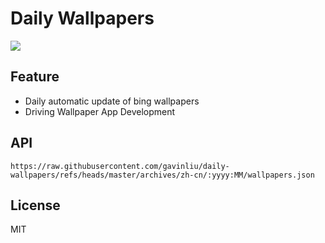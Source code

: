 # Daily Wallpapers
  
![](https://www.bing.com/th?id=OHR.VaticanCity_ZH-CN3075109504_UHD.jpg)

## Feature

- Daily automatic update of bing wallpapers
- Driving Wallpaper App Development

## API

```
https://raw.githubusercontent.com/gavinliu/daily-wallpapers/refs/heads/master/archives/zh-cn/:yyyy:MM/wallpapers.json
```

## License

MIT
  